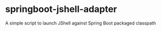 # springboot-jshell-adapter
A simple script to launch JShell against Spring Boot packaged classpath
